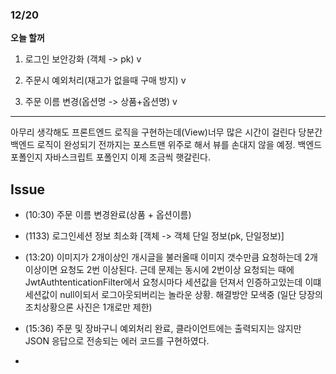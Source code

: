 ### 12/20

__오늘 할꺼__

1. 로그인 보안강화 (객체 -> pk) v

2. 주문시 예외처리(재고가 없을때 구매 방지) v

3. 주문 이름 변경(옵션명 -> 상품+옵션명) v

----
아무리 생각해도 프론트엔드 로직을 구현하는데(View)너무 많은 시간이 걸린다 당분간 백엔드 로직이 완성되기 전까지는 포스트맨 위주로 해서 뷰를 손대지 않을 예정.  백엔드 포폴인지 자바스크립트 포폴인지 이제 조금씩 햇갈린다.


Issue
---
- (10:30) 주문 이름 변경완료(상품 + 옵션이름)

- (1133) 로그인세션 정보 최소화  [객체 -> 객체 단일 정보(pk, 단일정보)]

- (13:20) 이미지가 2개이상인 개시글을 불러올때 이미지 갯수만큼 요청하는데 2개이상이면 요청도 2번 이상된다. 근데 문제는 동시에 2번이상 요청되는 때에 JwtAuthtenticationFilter에서 요청시마다 세션값을 던져서 인증하고있는데 이떄 세션값이 null이되서 로그아웃되버리는 놀라운 상황. 해결방안 모색중 (일단 당장의 조치상황으론 사진은 1개로만 제한)

- (15:36) 주문 및 장바구니 예외처리 완료, 클라이언트에는 출력되지는 않지만 JSON 응답으로 전송되는 에러 코드를 구현하였다.

-
